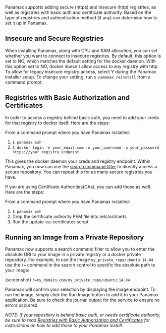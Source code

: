 Panamax supports adding secure (https) and insecure (http) registries, as well as registries with basic auth and certificate authority. Based on the type of registries and authentication method (if any) can determine how to set it up in Panamax.

## Insecure and Secure Registries
When installing Panamax, along with CPU and RAM allocation, you can set whether you want to connect to insecure registries. By default, this option is set to NO, which matches the default setting for the docker daemon. With this option set to NO, docker doesn't allow access to any registry with http. To allow for legacy insecure registry access, select Y during the Panamax installer setup. To change your setting, run `$ panamax reinstall` from a command prompt.

## Registries with Basic Authorization and Certificates
In order to access a registry behind basic auth, you need to add your creds for that registry to docker itself. Here are the steps:

From a command prompt where you have Panamax installed:

1. `$ panamax ssh`
2. `$ docker login -e your_email.com -u your_username -p your_password https://your_registry_endpoint`

This gives the docker daemon your creds and registry endpoint. Within Panamax, you now can use the [search command filter](https://github.com/CenturyLinkLabs/panamax-ui/wiki/How-to:-Add-Registries#running-an-image-from-a-private-repository) to directly access a secure repository. You can repeat this for as many secure registries you have.

If you are using Certificate Authorities(CAs), you can add those as well. Here are the steps:

From a command prompt where you have Panamax installed:

1. `$ panamax ssh`
2. Drop the certificate authority PEM file into /etc/ssl/certs
3. Run the update-ca-certificates script

## Running an Image from a Private Repository
Panamax now supports a search command filter to allow you to enter the absolute URI to your image in a private registry or a docker private repository. For example, to use the image `my_private_repo/ubuntu:14.04` use the `!=` command in the search control to specific the absolute path to your image:

(screenshot)
`!=my_domain.com/my_private_repo/ubuntu:14.04`

Panamax will confirm your selection by displaying the image endpoint. To run the image, simply click the Run Image button to add it to your Panamax application. Be sure to check the journal output for the service to ensure no errors occurred.

_NOTE: If your repository is behind basic auth, or needs certificate authority, be sure to read [Registries with Basic Authorization and Certificates](https://github.com/CenturyLinkLabs/panamax-ui/wiki/How-to:-Add-Registries#registries-with-basic-authorization-and-certificates) for instructions on how to add those to your Panamax install._